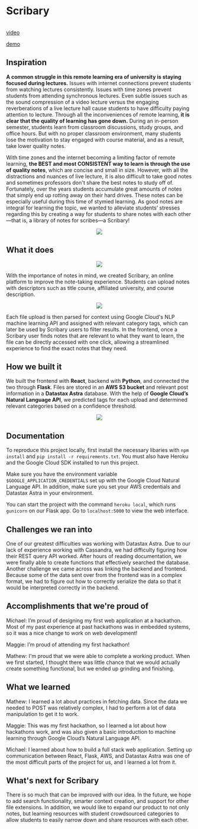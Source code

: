 # Scribary
<p align="center">  
  <img src="https://raw.githubusercontent.com/mathewjhan/hackumass2020/master/images/logo.png" alt="">
</p>

[video](https://www.youtube.com/watch?v=5xU5P0wlumQ)

[demo](https://scribary.herokuapp.com/)

## Inspiration
**A common struggle in this remote learning era of university is staying focused during lectures.** Issues with internet connections prevent students from watching lectures consistently. Issues with time zones prevent students from attending synchronous lectures. Even subtle issues such as the sound compression of a video lecture versus the engaging reverberations of a live lecture hall cause students to have difficulty paying attention to lecture. Through all the inconveniences of remote learning, **it is clear that the quality of learning has gone down.** During an in-person semester, students learn from classroom discussions, study groups, and office hours. But with no proper classroom environment, many students lose the motivation to stay engaged with course material, and as a result, take lower quality notes.

With time zones and the internet becoming a limiting factor of remote learning, **the BEST and most CONSISTENT way to learn is through the use of quality notes**, which are concise and small in size. However, with all the distractions and nuances of live lecture, it is also difficult to take good notes and sometimes professors don't share the best notes to study off of. Fortunately, over the years students accumulate great amounts of notes that simply end up rotting away on their hard drives. These notes can be especially useful during this time of stymied learning. As good notes are integral for learning the topic, we wanted to alleviate students’ stresses regarding this by creating a way for students to share notes with each other—that is, a library of notes for scribes—a Scribary!

<p align="center">  
  <img src="https://raw.githubusercontent.com/mathewjhan/hackumass2020/master/images/scribary.png">
</p>



## What it does
<p align="center">  
  <img src="https://raw.githubusercontent.com/mathewjhan/hackumass2020/master/images/upload.png">
</p>

With the importance of notes in mind, we created Scribary, an online platform to improve the note-taking experience. Students can upload notes with descriptors such as title course, affiliated university, and course description.

<p align="center">  
  <img src="https://raw.githubusercontent.com/mathewjhan/hackumass2020/master/images/notes.png">
</p>

Each file upload is then parsed for context using Google Cloud's NLP machine learning API and assigned with relevant category tags, which can later be used by Scribary users to filter results. In the frontend, once a Scribary user finds notes that are relevant to what they want to learn, the file can be directly accessed with one click, allowing a streamlined experience to find the exact notes that they need.

## How we built it
We built the frontend with **React**, backend with **Python**, and connected the two through **Flask**. Files are stored in an **AWS S3 bucket** and relevant post information in a **Datastax Astra** database. With the help of **Google Cloud’s Natural Language API**, we predicted tags for each upload and determined relevant categories based on a confidence threshold.

<p align="center">  
  <img src="https://raw.githubusercontent.com/mathewjhan/scribary/master/images/techstack.png">
</p>


## Documentation
To reproduce this project locally, first install the necessary libaries with `npm install` and `pip install -r requirements.txt`. You must also have Heroku and the Google Cloud SDK installed to run this project.


Make sure you have the environment variable `$GOOGLE_APPLICATION_CREDENTIALS` set up with the Google Cloud Natural Language API. In addition, make sure you set your AWS credentials and Datastax Astra in your environment.


You can start the project with the command `heroku local`, which runs `gunicorn` on our Flask app. Go to `localhost:5000` to view the web interface.

## Challenges we ran into
One of our greatest difficulties was working with Datastax Astra. Due to our lack of experience working with Cassandra, we had difficulty figuring how their REST query API worked. After hours of reading documentation, we were finally able to create functions that effectively searched the database. Another challenge we came across was linking the backend and frontend. Because some of the data sent over from the frontend was in a complex format, we had to figure out how to correctly serialize the data so that it would be interpreted correctly in the backend.

## Accomplishments that we're proud of
Michael: I’m proud of designing my first web application at a hackathon. Most of my past experience at past hackathons was in embedded systems, so it was a nice change to work on web development!


Maggie: I’m proud of attending my first hackathon!


Mathew: I'm proud that we were able to complete a working product. When we first started, I thought there was little chance that we would actually create something functional, but we ended up grinding and finishing.


## What we learned
Mathew: I learned a lot about practices in fetching data. Since the data we needed to POST was relatively complex, I had to perform a lot of data manipulation to get it to work.


Maggie: This was my first hackathon, so I learned a lot about how hackathons work, and was also given a basic introduction to machine learning through Google Cloud’s Natural Language API.


Michael: I learned about how to build a full stack web application. Setting up communication between React, Flask, AWS, and Datastax Astra was one of the most difficult parts of the project for us, and I learned a lot from it.

## What's next for Scribary
There is so much that can be improved with our idea. In the future, we hope to add search functionality, smarter context creation, and support for other file extensions. In addition, we would like to expand our product to not only notes, but learning resources with student crowdsourced categories to allow students to easily narrow down and share resources with each other.
